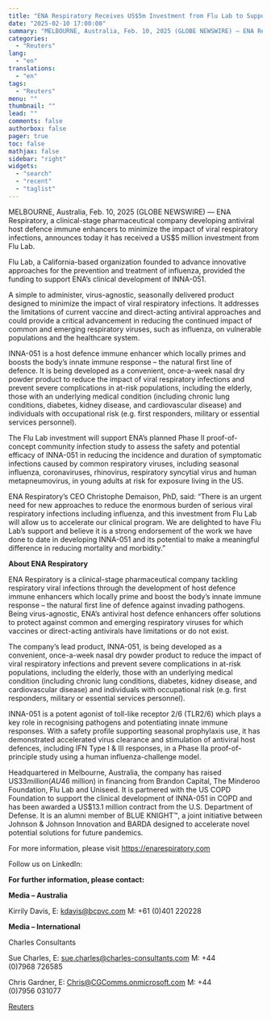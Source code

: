 ```yaml
---
title: "ENA Respiratory Receives US$5m Investment from Flu Lab to Support Clinical Development of Novel Intranasal Antiviral Host Defence Immune Enhancer, INNA-051"
date: "2025-02-10 17:00:00"
summary: "MELBOURNE, Australia, Feb. 10, 2025 (GLOBE NEWSWIRE) — ENA Respiratory, a clinical-stage pharmaceutical company developing antiviral host defence immune enhancers to minimize the impact of viral respiratory infections, announces today it has received a US$5 million investment from Flu Lab.Flu Lab, a California-based organization founded to advance innovative approaches for..."
categories:
  - "Reuters"
lang:
  - "en"
translations:
  - "en"
tags:
  - "Reuters"
menu: ""
thumbnail: ""
lead: ""
comments: false
authorbox: false
pager: true
toc: false
mathjax: false
sidebar: "right"
widgets:
  - "search"
  - "recent"
  - "taglist"
---
```


MELBOURNE, Australia, Feb. 10, 2025 (GLOBE NEWSWIRE) — ENA Respiratory, a clinical-stage pharmaceutical company developing antiviral host defence immune enhancers to minimize the impact of viral respiratory infections, announces today it has received a US$5 million investment from Flu Lab.

Flu Lab, a California-based organization founded to advance innovative approaches for the prevention and treatment of influenza, provided the funding to support ENA’s clinical development of INNA-051.

A simple to administer, virus-agnostic, seasonally delivered product designed to minimize the impact of viral respiratory infections. It addresses the limitations of current vaccine and direct-acting antiviral approaches and could provide a critical advancement in reducing the continued impact of common and emerging respiratory viruses, such as influenza, on vulnerable populations and the healthcare system.

INNA-051 is a host defence immune enhancer which locally primes and boosts the body’s innate immune response – the natural first line of defence. It is being developed as a convenient, once-a-week nasal dry powder product to reduce the impact of viral respiratory infections and prevent severe complications in at-risk populations, including the elderly, those with an underlying medical condition (including chronic lung conditions, diabetes, kidney disease, and cardiovascular disease) and individuals with occupational risk (e.g. first responders, military or essential services personnel).

The Flu Lab investment will support ENA’s planned Phase II proof-of-concept community infection study to assess the safety and potential efficacy of INNA-051 in reducing the incidence and duration of symptomatic infections caused by common respiratory viruses, including seasonal influenza, coronaviruses, rhinovirus, respiratory syncytial virus and human metapneumovirus, in young adults at risk for exposure living in the US.

ENA Respiratory’s CEO Christophe Demaison, PhD, said: “There is an urgent need for new approaches to reduce the enormous burden of serious viral respiratory infections including influenza, and this investment from Flu Lab will allow us to accelerate our clinical program. We are delighted to have Flu Lab’s support and believe it is a strong endorsement of the work we have done to date in developing INNA-051 and its potential to make a meaningful difference in reducing mortality and morbidity.”

**About ENA Respiratory** 

ENA Respiratory is a clinical-stage pharmaceutical company tackling respiratory viral infections through the development of host defence immune enhancers which locally prime and boost the body’s innate immune response – the natural first line of defence against invading pathogens. Being virus-agnostic, ENA’s antiviral host defence enhancers offer solutions to protect against common and emerging respiratory viruses for which vaccines or direct-acting antivirals have limitations or do not exist.

The company’s lead product, INNA-051, is being developed as a convenient, once-a-week nasal dry powder product to reduce the impact of viral respiratory infections and prevent severe complications in at-risk populations, including the elderly, those with an underlying medical condition (including chronic lung conditions, diabetes, kidney disease, and cardiovascular disease) and individuals with occupational risk (e.g. first responders, military or essential services personnel).

INNA-051 is a potent agonist of toll-like receptor 2/6 (TLR2/6) which plays a key role in recognising pathogens and potentiating innate immune responses. With a safety profile supporting seasonal prophylaxis use, it has demonstrated accelerated virus clearance and stimulation of antiviral host defences, including IFN Type I & III responses, in a Phase IIa proof-of-principle study using a human influenza-challenge model.

Headquartered in Melbourne, Australia, the company has raised US$33 million (AU$46 million) in financing from Brandon Capital, The Minderoo Foundation, Flu Lab and Uniseed. It is partnered with the US COPD Foundation to support the clinical development of INNA-051 in COPD and has been awarded a US$13.1 million contract from the U.S. Department of Defense. It is an alumni member of BLUE KNIGHT™, a joint initiative between Johnson & Johnson Innovation and BARDA designed to accelerate novel potential solutions for future pandemics.

For more information, please visit https://enarespiratory.com

Follow us on LinkedIn:

**For further information, please contact:**

**Media – Australia**

Kirrily Davis, E: kdavis@bcpvc.com M: +61 (0)401 220228

**Media – International**

Charles Consultants

Sue Charles, E: sue.charles@charles-consultants.com M: +44 (0)7968 726585

Chris Gardner, E: Chris@CGComms.onmicrosoft.com M: +44 (0)7956 031077

[Reuters](https://www.tradingview.com/news/reuters.com,2025-02-10:newsml_GNX8ZSGwV:0-ena-respiratory-receives-us-5m-investment-from-flu-lab-to-support-clinical-development-of-novel-intranasal-antiviral-host-defence-immune-enhancer-inna-051/)

